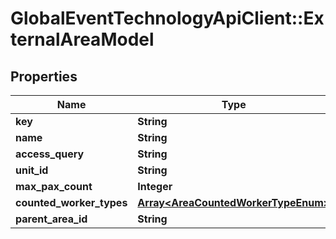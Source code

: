 # GlobalEventTechnologyApiClient::ExternalAreaModel

## Properties
Name | Type | Description | Notes
------------ | ------------- | ------------- | -------------
**key** | **String** |  | [optional] 
**name** | **String** |  | [optional] 
**access_query** | **String** |  | [optional] 
**unit_id** | **String** |  | 
**max_pax_count** | **Integer** |  | [optional] 
**counted_worker_types** | [**Array&lt;AreaCountedWorkerTypeEnum&gt;**](AreaCountedWorkerTypeEnum.md) |  | [optional] 
**parent_area_id** | **String** |  | [optional] 

